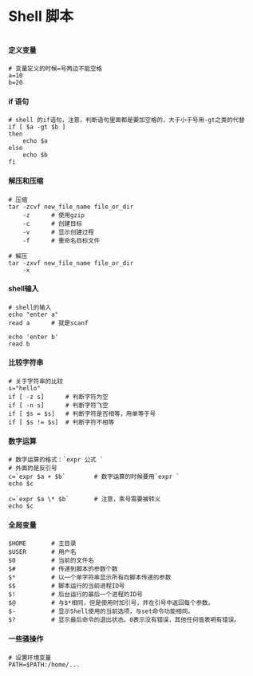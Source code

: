 # Shell 脚本


```shell

```

#### 定义变量

```shell
# 变量定义的时候=号两边不能空格
a=10
b=20
```



#### if 语句

```shell
# shell 的if语句，注意，判断语句里面都是要加空格的，大于小于号用-gt之类的代替
if [ $a -gt $b ]
then
	echo $a
else
	echo $b
fi
```



#### 解压和压缩

```shell
# 压缩
tar -zcvf new_file_name file_or_dir
	-z		# 使用gzip
	-c		# 创建目标
	-v		# 显示创建过程
	-f		# 重命名目标文件
	
# 解压
tar -zxvf new_file_name file_or_dir
	-x
```



#### shell输入

```shell
# shell的输入
echo "enter a"
read a		# 就是scanf

echo 'enter b'
read b
```



#### 比较字符串

```shell
# 关于字符串的比较
s="hello"
if [ -z s]		# 判断字符为空
if [ -n s]		# 判断字符飞空
if [ $s = $s]	# 判断字符是否相等，用单等于号
if [ $s != $s]	# 判断字符不相等
```



#### 数字运算

```shell
# 数字运算的格式：`expr 公式 `
# 外面的是反引号
c=`expr $a + $b`		# 数字运算的时候要用`expr `
echo $c

c=`expr $a \* $b`		# 注意，乘号需要被转义
echo $c
```



#### 全局变量

```shell
$HOME		# 主目录
$USER 		# 用户名
$0			# 当前的文件名
$#			# 传递到脚本的参数个数
$* 			# 以一个单字符串显示所有向脚本传递的参数
$$			# 脚本运行的当前进程ID号
$!			# 后台运行的最后一个进程的ID号
$@			# 与$*相同，但是使用时加引号，并在引号中返回每个参数。
$- 			# 显示Shell使用的当前选项，与set命令功能相同。
$?			# 显示最后命令的退出状态。0表示没有错误，其他任何值表明有错误。
```



#### 一些骚操作

```shell
# 设置环境变量
PATH=$PATH:/home/...
```

